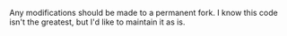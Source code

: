 Any modifications should be made to a permanent fork. I know this code isn't the greatest, but I'd like to maintain it as is.
